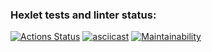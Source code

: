 ### Hexlet tests and linter status:
[![Actions Status](https://github.com/SpaceJumperdono/java-project-61/workflows/hexlet-check/badge.svg)](https://github.com/SpaceJumperdono/java-project-61/actions)
[![asciicast](https://asciinema.org/a/575206.svg)](https://asciinema.org/a/575206)
[![Maintainability](https://api.codeclimate.com/v1/badges/fc7c9e9822f79054431d/maintainability)](https://codeclimate.com/github/SpaceJumperdono/java-project-61/maintainability)
